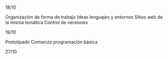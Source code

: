 18/10

Organización de forma de trabajo
Ideas lenguajes y entornos
Sitios web de la misma temática
Control de versiones

19/10

Prototipado
Comienzo programación básica

27/10

